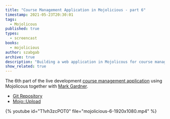 ```yaml
---
title: "Course Management Application in Mojolicious - part 6"
timestamp: 2021-05-23T20:30:01
tags:
  - Mojolicous
published: true
types:
  - screencast
books:
  - mojolicious
author: szabgab
archive: true
description: "Building a web application in Mojolicous for course management"
show_related: true
---
```



The 6th part of the live development [course management application](/course-management-app-in-mojolicious) using Mojolicous together with [Mark Gardner](https://phoenixtrap.com/).


* [Git Repository](https://github.com/szabgab/course-management)
* [Mojo::Upload](https://docs.mojolicious.org/Mojo/Upload)

{% youtube id="T1vh3zcPOT0" file="mojolicious-6-1920x1080.mp4" %}
